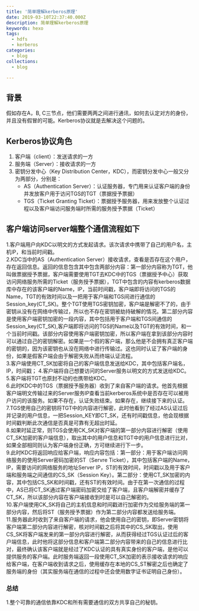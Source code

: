 ```yaml
---
title: '简单理解kerberos原理'
date: 2019-03-10T22:37:40.000Z
description: 简单理解kerberos原理
keywords: hexo
tags:
  - hdfs
  - kerberos
categories:
  - blog
collections:
  - blog

---
```

## 背景

假如存在A，B, C三节点，他们需要两两之间进行通讯，如何去认定对方的身份，并且没有假冒的可能。Kerberos协议就是去解决这个问题的。

## Kerberos协议角色

1. 客户端（client）：发送请求的一方
2. 服务端（Server）：接收请求的一方
3. 密钥分发中心（Key Distribution Center，KDC），而密钥分发中心一般又分为两部分，分别是：
    * AS（Authentication Server）：认证服务器，专门用来认证客户端的身份并发放客户用于访问TGS的TGT（票据授予票据）
    * TGS（Ticket Granting Ticket）：票据授予服务器，用来发放整个认证过程以及客户端访问服务端时所需的服务授予票据（Ticket）

## 客户端访问server端整个通信流程如下

1.客户端用户向KDC以明文的方式发起请求。该次请求中携带了自己的用户名，主机IP，和当前时间戳。  
2.KDC当中的AS（Authentication Server）接收请求，查看是否存在这个用户，存在返回信息。返回的信息包含其中包含两部分内容：第一部分内容称为TGT，他叫做票据授予票据，客户端需要使用TGT去KDC中的TGS（票据授予中心）获取访问网络服务所需的Ticket（服务授予票据），TGT中包含的内容有kerberos数据库中存在的该客户端的Name，IP，当前时间戳，客户端即将访问的TGS的Name，TGT的有效时间以及一把用于客户端和TGS间进行通信的Session_key(CT_SK)。整个TGT使用TGS密钥加密，客户端是解密不了的，由于密钥从没有在网络中传输过，所以也不存在密钥被劫持破解的情况。第二部分内容是使用客户端密钥加密的一段内容，其中包括用于客户端和TGS间通信的Session_key(CT_SK),客户端即将访问的TGS的Name以及TGT的有效时间，和一个当前时间戳。该部分内容使用客户端密钥加密，所以客户端在拿到该部分内容时可以通过自己的密钥解密。如果是一个假的客户端，那么他是不会拥有真正客户端的密钥的，因为该密钥也从没在网络中进行传输过。这也同时认证了客户端的身份，如果是假客户端会由于解密失败从而终端认证流程。  
3.客户端使用CT_SK加密将自己的客户端信息发送给KDC，其中包括客户端名，IP，时间戳；
4.客户端将自己想要访问的Server服务以明文的方式发送给KDC。  
5.客户端将TGT也原封不动的也携带给KDC。  
6.此时KDC中的TGS（票据授予服务器）收到了来自客户端的请求。他首先根据客户端明文传输过来的Server服务IP查看当前kerberos系统中是否存在可以被用户访问的该服务。如果不存在，认证失败结束。如果存在，继续接下来的认证。  
7.TGS使用自己的密钥将TGT中的内容进行解密，此时他看到了经过AS认证过后并记录的用户信息，一把Session_KEY即CT_SK，还有时间戳信息，他会现根据时间戳判断此次通信是否真是可靠有无超出时延。  
8.如果时延正常，则TGS会使用CK_SK对客户端的第一部分内容进行解密（使用CT_SK加密的客户端信息），取出其中的用户信息和TGT中的用户信息进行比对，如果全部相同则认为客户端身份正确，方可继续进行下一步。  
9.此时KDC将返回响应给客户端，响应内容包括：第一部分：用于客户端访问网络服务的使用Server密码加密的ST（Servre Ticket），其中包括客户端的Name，IP，需要访问的网络服务的地址Server IP，ST的有效时间，时间戳以及用于客户端和服务端之间通信的CS_SK（Session Key）。第二部分：使用CT_SK加密的内容，其中包括CS_SK和时间戳，还有ST的有效时间。由于在第一次通信的过程中，AS已将CT_SK通过客户端密码加密交给了客户端，且客户端解密并缓存了CT_SK，所以该部分内容在客户端接收到时是可以自己解密的。  
10.客户端使用CK_SK将自己的主机信息和时间戳进行加密作为交给服务端的第一部分内容，然后将ST（服务授予票据）作为第二部分内容都发送给服务端。  
11.服务器此时收到了来自客户端的请求，他会使用自己的密钥，即Server密钥将客户端第二部分内容进行解密，核对时间戳之后将其中的CS_SK取出，使用CS_SK将客户端发来的第一部分内容进行解密，从而获得经过TGS认证过后的客户端信息，此时他将这部分信息和客户端第二部分内容带来的自己的信息进行比对，最终确认该客户端就是经过了KDC认证的具有真实身份的客户端，是他可以提供服务的客户端。此时服务端返回一段使用CT_SK加密的表示接收请求的响应给客户端，在客户端收到请求之后，使用缓存在本地的CS_ST解密之后也确定了服务端的身份（其实服务端在通信的过程中还会使用数字证书证明自己身份）。

### 总结

1.整个可靠的通信依靠KDC和所有需要通信的双方共享自己的秘钥。
